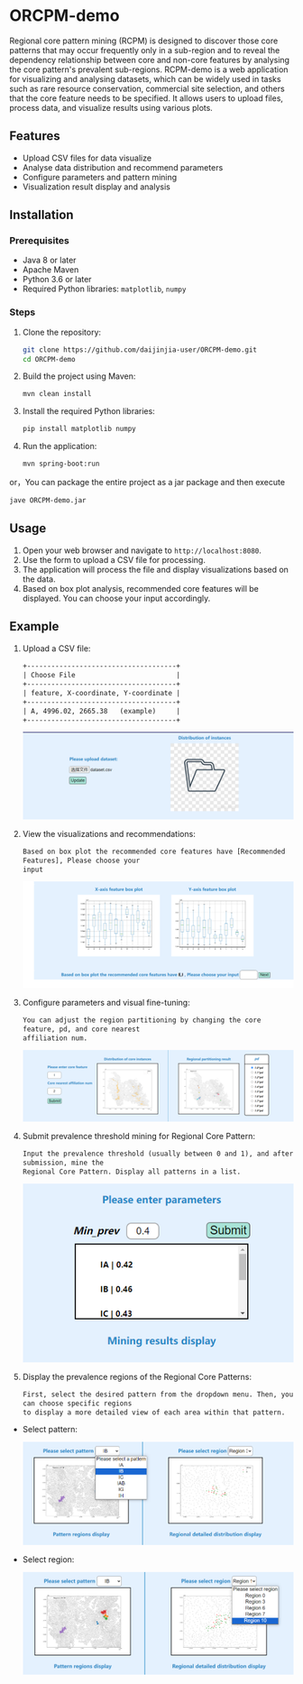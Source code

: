 # ORCPM-demo

Regional  core pattern mining (RCPM) is designed to discover those core  patterns that may occur frequently only in a sub-region and to  reveal the dependency relationship between core and non-core  features by analysing the core pattern's prevalent sub-regions.  RCPM-demo  is a web application for visualizing and analysing datasets, which can be widely used in tasks such as rare resource  conservation, commercial site selection, and others that the core  feature needs to be specified.  It allows users to upload files, process data, and visualize results using various plots.



## Features

- Upload CSV files for data visualize 
- Analyse data distribution and recommend parameters
- Configure parameters and pattern mining
- Visualization result display and analysis



## Installation

### Prerequisites

- Java 8 or later
- Apache Maven
- Python 3.6 or later
- Required Python libraries: `matplotlib`, `numpy`



### Steps

1. Clone the repository:
    ```bash
    git clone https://github.com/daijinjia-user/ORCPM-demo.git
    cd ORCPM-demo
    ```

2. Build the project using Maven:
    ```bash
    mvn clean install
    ```

3. Install the required Python libraries:
    ```bash
    pip install matplotlib numpy
    ```

4. Run the application:

    ```bash
    mvn spring-boot:run
    ```

  or，You can package the entire project as a jar package and then execute 
 
   ```bash
   jave ORCPM-demo.jar
   ```



## Usage

1. Open your web browser and navigate to `http://localhost:8080`.
2. Use the form to upload a CSV file for processing.
3. The application will process the file and display visualizations based on the data.
4. Based on box plot analysis, recommended core features will be displayed. You can choose your input accordingly.



## Example

1. Upload a CSV file:
    ```
    +-------------------------------------+
    | Choose File                         |
    +-------------------------------------+
    | feature, X-coordinate, Y-coordinate |
    +-------------------------------------+
    | A, 4996.02, 2665.38	(example)     |
    +-------------------------------------+
    ```
   
    <p align="center">
      <img src="https://github.com/daijinjia-user/ORCPM-demo/blob/main/picture/1.png?raw=true" alt="1.png">
    </p>

2. View the visualizations and recommendations:

    ```
    Based on box plot the recommended core features have [Recommended Features], Please choose your
    input
    ```

    <p align="center">
      <img src="https://github.com/daijinjia-user/ORCPM-demo/blob/main/picture/2.png?raw=true" alt="2.png">
    </p>

3. Configure parameters and visual fine-tuning:

    ```
    You can adjust the region partitioning by changing the core feature, pd, and core nearest
    affiliation num.
    ```
   
    <p align="center">
      <img src="https://github.com/daijinjia-user/ORCPM-demo/blob/main/picture/3.png?raw=true" alt="3.png">
    </p>

4. Submit prevalence threshold mining for Regional Core Pattern:
    ```
    Input the prevalence threshold (usually between 0 and 1), and after submission, mine the
    Regional Core Pattern. Display all patterns in a list.
    ```
    <p align="center">
      <img src="https://github.com/daijinjia-user/ORCPM-demo/blob/main/picture/4.png?raw=true" alt="4.png">
    </p>
5. Display the prevalence regions of the Regional Core Patterns:

    ```
    First, select the desired pattern from the dropdown menu. Then, you can choose specific regions
    to display a more detailed view of each area within that pattern.
    ```
* Select pattern:
   
  <p align="center">
      <img src="https://github.com/daijinjia-user/ORCPM-demo/blob/main/picture/5.png?raw=true" alt="5.png">
    </p>

* Select region:

  <p align="center">
      <img src="https://github.com/daijinjia-user/ORCPM-demo/blob/main/picture/6.png?raw=true" alt="6.png">
    </p>

